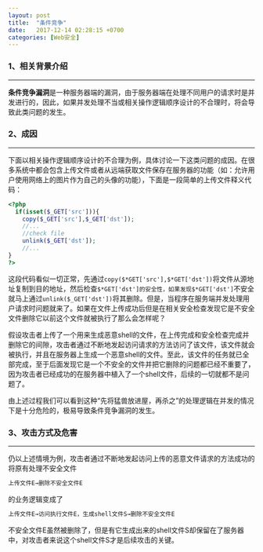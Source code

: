 ```yaml
---
layout: post
title:  "条件竞争"
date:   2017-12-14 02:28:15 +0700
categories: [Web安全]
---
```


### 1、相关背景介绍

------

**条件竞争漏洞**是一种服务器端的漏洞，由于服务器端在处理不同用户的请求时是并发进行的，因此，如果并发处理不当或相关操作逻辑顺序设计的不合理时，将会导致此类问题的发生。

### 2、成因

------

下面以相关操作逻辑顺序设计的不合理为例，具体讨论一下这类问题的成因。在很多系统中都会包含上传文件或者从远端获取文件保存在服务器的功能（如：允许用户使用网络上的图片作为自己的头像的功能），下面是一段简单的上传文件释义代码：

```php
<?php
  if(isset($_GET['src'])){
    copy($_GET['src'],$_GET['dst']);
    //...
    //check file
    unlink($_GET['dst']);
    //...
}
?>
```

这段代码看似一切正常，先通过`copy($*GET['src'],$*GET['dst'])`将文件从源地址复制到目的地址，然后检查`$*GET['dst']的安全性，如果发现$*GET['dst']`不安全就马上通过`unlink($_GET['dst'])`将其删除。但是，当程序在服务端并发处理用户请求时问题就来了。如果在文件上传成功后但是在相关安全检查发现它是不安全文件删除它以前这个文件就被执行了那么会怎样呢？

假设攻击者上传了一个用来生成恶意shell的文件，在上传完成和安全检查完成并删除它的间隙，攻击者通过不断地发起访问请求的方法访问了该文件，该文件就会被执行，并且在服务器上生成一个恶意shell的文件。至此，该文件的任务就已全部完成，至于后面发现它是一个不安全的文件并把它删除的问题都已经不重要了，因为攻击者已经成功的在服务器中植入了一个shell文件，后续的一切就都不是问题了。

由上述过程我们可以看到这种“先将猛兽放进屋，再杀之”的处理逻辑在并发的情况下是十分危险的，极易导致条件竞争漏洞的发生。

### 3、攻击方式及危害

------

仍以上述情境为例，攻击者通过不断地发起访问上传的恶意文件请求的方法成功的将原有处理不安全文件

```html
上传文件E→删除不安全文件E
```

的业务逻辑变成了

```html
上传文件E→访问执行文件E，生成shell文件S→删除不安全文件E
```

不安全文件E虽然被删除了，但是有它生成出来的shell文件S却保留在了服务器中，对攻击者来说这个shell文件S才是后续攻击的关键。